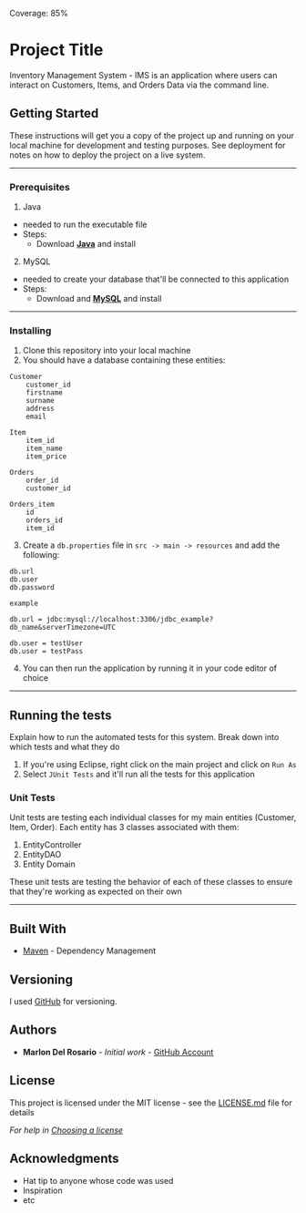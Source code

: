 Coverage: 85%

# Project Title

Inventory Management System - IMS is an application where users can interact on Customers, Items, and Orders Data via the command line.

## Getting Started

These instructions will get you a copy of the project up and running on your local machine for development and testing purposes. See deployment for notes on how to deploy the project on a live system.

---

### Prerequisites

1. Java

- needed to run the executable file
- Steps:
  - Download **[Java](https://www.oracle.com/java/technologies/javase-downloads.html 'Java SE Download Link')** and install

2. MySQL

- needed to create your database that'll be connected to this application
- Steps:
  - Download and **[MySQL](https://dev.mysql.com/downloads/installer/ 'MySQL Download Link')** and install

---

### Installing

1. Clone this repository into your local machine
2. You should have a database containing these entities:

```
Customer
    customer_id
    firstname
    surname
    address
    email

Item
    item_id
    item_name
    item_price

Orders
    order_id
    customer_id

Orders_item
    id
    orders_id
    item_id

```

3. Create a `db.properties` file in `src -> main -> resources` and add the following:

```
db.url
db.user
db.password

```

```
example

db.url = jdbc:mysql://localhost:3306/jdbc_example?db_name&serverTimezone=UTC

db.user = testUser
db.user = testPass

```

4. You can then run the application by running it in your code editor of choice

---

## Running the tests

Explain how to run the automated tests for this system. Break down into which tests and what they do

1. If you're using Eclipse, right click on the main project and click on `Run As`
2. Select `JUnit Tests` and it'll run all the tests for this application

### Unit Tests

Unit tests are testing each individual classes for my main entities (Customer, Item, Order). Each entity has 3 classes associated with them:

1. EntityController
2. EntityDAO
3. Entity Domain

These unit tests are testing the behavior of each of these classes to ensure that they're working as expected on their own

---

## Built With

- [Maven](https://maven.apache.org/) - Dependency Management

## Versioning

I used [GitHub](https://github.com/) for versioning.

## Authors

- **Marlon Del Rosario** - _Initial work_ - [GitHub Account](https://github.com/mpaolodr)

## License

This project is licensed under the MIT license - see the [LICENSE.md](LICENSE.md) file for details

_For help in [Choosing a license](https://choosealicense.com/)_

## Acknowledgments

- Hat tip to anyone whose code was used
- Inspiration
- etc
